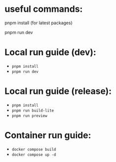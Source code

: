 # useful commands: 
pnpm install (for latest packages)

pnpm run dev

# Local run guide (dev):
- `pnpm install`
- `pnpm run dev`

# Local run guide (release):
- `pnpm install`
- `pnpm run build-lite`
- `pnpm run preview`

# Container run guide:
- `docker compose build`
- `docker compose up -d`